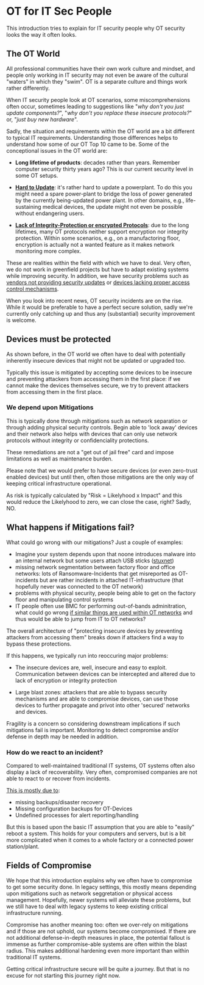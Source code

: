 # OT for IT Sec People

This introduction tries to explain for IT security people why OT security looks
the way it often looks.

## The OT World

All professional communities have their own work culture and mindset, and people
only working in IT security may not even be aware of the cultural "waters" in
which they "swim". OT is a separate culture and things work rather differently.

When IT security people look at OT scenarios, some miscomprehensions often
occur, sometimes leading to suggestions like "*why don't you just update
components?*", "*why don't you replace these insecure protocols?*" or,
"*just buy new hardware*".

Sadly, the situation and requirements within the OT world are a bit different
to typical IT requirements. Understanding those differences helps to
understand how some of our OT Top 10 came to be. Some of the conceptional
issues in the OT world are:

- **Long lifetime of products**: decades rather than years. Remember computer
  security thirty years ago? This is our current security level in some OT setups.

- **[Hard to Update](./../the-top-10/accessible-devices-with-known-vulnerabilities.md)**: it's rather hard to update a powerplant. To do this you might
  need a spare power-plant to bridge the loss of power generated by the currently
  being-updated power plant. In other domains, e.g., life-sustaining medical devices, the
  update might not even be possible without endangering users.

- **[Lack of Integrity-Protection or encrypted Protocols](./../the-top-10/components-with-insufficient-security-capabilities.md)**: due to the long lifetimes,
  many OT protocols neither support encryption nor integrity protection. Within some
  scenarios, e.g., on a manufactoring floor, encryption is actually not a wanted feature
  as it makes network monitoring more complex.

These are realities within the field with which we have to deal. Very often,
we do not work in greenfield projects but have to adapt existing systems while
improving security. In addition, we have security problems such as [vendors not providing security updates](./../the-top-10/supply_chain_management.md) or [devices lacking proper access control mechanisms](./../the-top-10/insufficient-access-control.md).

When you look into recent news, OT security incidents are on the rise. While it
would be preferable to have a perfect secure solution, sadly we're currently
only catching up and thus any (substantial) security improvement is welcome.

## Devices must be protected

As shown before, in the OT world we often have to deal with potentially
inherently insecure devices that might not be updated or upgraded too.

Typically this issue is mitigated by accepting some devices to be insecure
and preventing attackers from accessing them in the first place: if we
cannot make the devices themselves secure, we try to prevent attackers
from accessing them in the first place.

### We depend upon Mitigations

This is typically done through mitigations such as network separation or
through adding physical security controls. Begin able to 'lock away'
devices and their network also helps with devices that can only use
network protocols without integrity or confidenciality protections.

These remediations are not a "get out of jail free" card and impose
limitations as well as maintenance burden.

Please note that we would prefer to have secure devices (or even
zero-trust enabled devices) but until then, often those mitigations
are the only way of keeping critical infrastructure operational.

As risk is typically calculated by "Risk = Likelyhood x Impact" and this
would reduce the Likelyhood to zero, we can close the case, right? Sadly, NO.

## What happens if Mitigations fail?

What could go wrong with our mitigations? Just a couple of examples:

- Imagine your system depends upon that noone introduces malware into an internal network but some users attach USB sticks ([stuxnet](https://en.wikipedia.org/wiki/Stuxnet))
- missing network segmentation between factory floor and office networks: lots
  of Ransomware-Incidents that get misreported as OT-incidents but are rather
  incidents in attached IT-infrastructure (that hopefully never was connected to the OT network)
- problems with physical security, people being able to get on the
  factory floor and manipulating control systems
- IT people often use BMC for performing out-of-bands adminitration, what could
  go wrong [if similar things are used within OT networks](https://www.nohat.it/slides/2022/palanca.pdf) and thus would be able to jump from IT to OT networks?

The overall architecture of "protecting insecure devices by preventing
attackers from accessing them" breaks down if attackers find a way to
bypass these protections.

If this happens, we typically run into reoccuring major problems:

- The insecure devices are, well, insecure and easy to exploit.
  Communication between devices can be intercepted and altered due to
  lack of encryption or integrity protection

- Large blast zones: attackers that are able to bypass security
  mechanisms and are able to compromise devices, can use those devices
  to further propagate and privot into other 'secured' networks and devices.

Fragility is a concern so considering downstream implications if such
mitigations fail is important. Monitoring to detect compromise and/or
defense in depth may be needed in addition.

### How do we react to an incident?

Compared to well-maintained traditional IT systems, OT systems often
also display a lack of recoverability. Very often, compromised companies
are not able to react to or recover from incidents.

[This is mostly due to](./../the-top-10/missing-incident-detection-reaction-capabilities.md):

- missing backups/disaster recovery
- Missing configuration backups for OT-Devices
- Undefined processes for alert reporting/handling

But this is based upon the basic IT assumption that you are able to "easily"
reboot a system. This holds for your computers and servers, but is a bit more
complicated when it comes to a whole factory or a connected power station/plant.

## Fields of Compromise

We hope that this introduction explains why we often have to compromise to get
some security done. In legacy settings, this mostly means depending upon mitigations
such as network seggretation or physical access management. Hopefully, newer systems
will alleviate these problems, but we still have to deal with legacy systems to
keep existing critical infrastructure running.

Compromise has another meaning too: often we over-rely on mitigations and if those
are not uphold, our systems become compromised. If there are not additional
defense-in-depth measures in place, the potential fallout is immense as further
compromise-able systems are often within the blast radius. This makes additional
hardening even more important than within traditional IT systems.

Getting critical infrastructure secure will be quite a journey. But that is no excuse
for not starting this journey right now.
